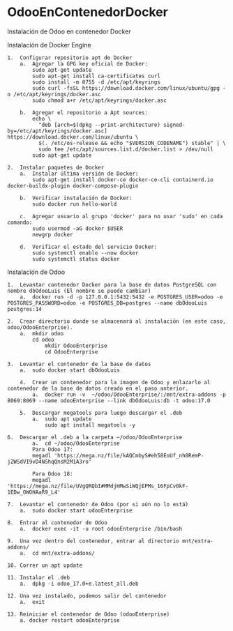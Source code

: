 # OdooEnContenedorDocker
Instalación de Odoo en contenedor Docker

Instalación de Docker Engine

	1.	Configurar repositorio apt de Docker
		a.	Agregar la GPG key oficial de Docker:
			sudo apt-get update
			sudo apt-get install ca-certificates curl
			sudo install -m 0755 -d /etc/apt/keyrings
			sudo curl -fsSL https://download.docker.com/linux/ubuntu/gpg -o /etc/apt/keyrings/docker.asc
			sudo chmod a+r /etc/apt/keyrings/docker.asc

		b.	Agregar el repositorio a Apt sources:
			echo \
			  "deb [arch=$(dpkg --print-architecture) signed-by=/etc/apt/keyrings/docker.asc] https://download.docker.com/linux/ubuntu \
			  $(. /etc/os-release && echo "$VERSION_CODENAME") stable" | \
			  sudo tee /etc/apt/sources.list.d/docker.list > /dev/null
			sudo apt-get update

	2.	Instalar paquetes de Docker
		a.	Instalar última versión de Docker:
			sudo apt-get install docker-ce docker-ce-cli containerd.io docker-buildx-plugin docker-compose-plugin

		b.	Verificar instalación de Docker:
			sudo docker run hello-world

		c.	Agregar usuario al grupo 'docker' para no usar 'sudo' en cada comando:
			sudo usermod -aG docker $USER 
			newgrp docker

		d.	Verificar el estado del servicio Docker:
			sudo systemctl enable --now docker 
			sudo systemctl status docker


Instalación de Odoo

	1.	Levantar contenedor Docker para la base de datos PostgreSQL con nombre dbOdooLuis (El nombre se puede cambiar)
 		a.	docker run -d -p 127.0.0.1:5432:5432 -e POSTGRES_USER=odoo -e POSTGRES_PASSWORD=odoo -e POSTGRES_DB=postgres --name dbOdooLuis postgres:14

 	2.	Crear directorio donde se almacenará al instalación (en este caso, odoo/OdooEnterprise).
		a.	mkdir odoo
  			cd odoo
    			mkdir OdooEnterprise
      			cd OdooEnterprise
	
	3.	Levantar el contenedor de la base de datos
 		a. 	sudo docker start dbOdooLuis

    	4.	Crear un contenedor para la imagen de Odoo y enlazarlo al contenedor de la base de datos creado en el paso anterior.
     		a.	docker run -v  ~/odoo/OdooEnterprise/:/mnt/extra-addons -p 8069:8069 --name odooEnterprise --link dbOdooLuis:db -t odoo:17.0

    	5.	Descargar megatools para luego descargar el .deb
     		a.	sudo apt update
       			sudo apt install megatools -y

   	6.	Descargar el .deb a la carpeta ~/odoo/OdooEnterprise
	    	a.	cd ~/odoo/OdooEnterprise
      		Para Odoo 17:
			megadl 'https://mega.nz/file/kAQCmbyS#eh58EoUf_nh0RemP-jZWSdVI9vD4NShqQnsM2M1A3ro'

   			Para Odoo 18:
   			megadl 'https://mega.nz/file/UVgQRQbI#MMdjHMwSiWQjEPMs_16FpCv0kF-1EDw_OWOHAaR9_L4'

   	7.	Levantar el contenedor de Odoo (por si aún no lo está)
    	a. 	sudo docker start odooEnterprise

	8.	Entrar al contenedor de Odoo
		a.	docker exec -it -u root odooEnterprise /bin/bash

  	9.	Una vez dentro del contenedor, entrar al directorio mnt/extra-addons/
		a.	cd mnt/extra-addons/

  	10.	Correr un apt update
   
	11.	Instalar el .deb
 		a.	dpkg -i odoo_17.0+e.latest_all.deb

	12.	Una vez instalado, podemos salir del contenedor
		a.	exit

	13.	Reiniciar el contenedor de Odoo (odooEnterprise)
		a. docker restart odooEnterprise
